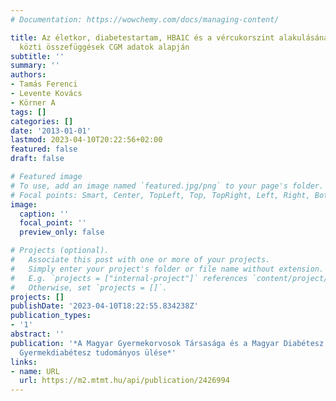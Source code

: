 ```yaml
---
# Documentation: https://wowchemy.com/docs/managing-content/

title: Az életkor, diabetestartam, HBA1C és a vércukorszint alakulásának jellemzői
  közti összefüggések CGM adatok alapján
subtitle: ''
summary: ''
authors:
- Tamás Ferenci
- Levente Kovács
- Körner A
tags: []
categories: []
date: '2013-01-01'
lastmod: 2023-04-10T20:22:56+02:00
featured: false
draft: false

# Featured image
# To use, add an image named `featured.jpg/png` to your page's folder.
# Focal points: Smart, Center, TopLeft, Top, TopRight, Left, Right, BottomLeft, Bottom, BottomRight.
image:
  caption: ''
  focal_point: ''
  preview_only: false

# Projects (optional).
#   Associate this post with one or more of your projects.
#   Simply enter your project's folder or file name without extension.
#   E.g. `projects = ["internal-project"]` references `content/project/deep-learning/index.md`.
#   Otherwise, set `projects = []`.
projects: []
publishDate: '2023-04-10T18:22:55.834238Z'
publication_types:
- '1'
abstract: ''
publication: '*A Magyar Gyermekorvosok Társasága és a Magyar Diabétesz Társaság XXX.
  Gyermekdiabétesz tudományos ülése*'
links:
- name: URL
  url: https://m2.mtmt.hu/api/publication/2426994
---
```

